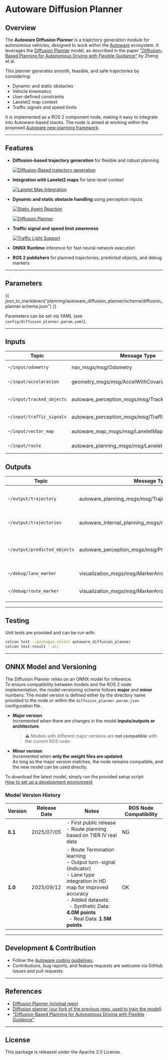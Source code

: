 # Autoware Diffusion Planner

## Overview

The **Autoware Diffusion Planner** is a trajectory generation module for autonomous vehicles, designed to work within the [Autoware](https://autoware.org/) ecosystem. It leverages the [Diffusion Planner](https://github.com/ZhengYinan-AIR/Diffusion-Planner) model, as described in the paper ["Diffusion-Based Planning for Autonomous Driving with Flexible Guidance"](https://arxiv.org/abs/2501.15564) by Zheng et al. <!-- cSpell:ignore Zheng -->

This planner generates smooth, feasible, and safe trajectories by considering:

- Dynamic and static obstacles
- Vehicle kinematics
- User-defined constraints
- Lanelet2 map context
- Traffic signals and speed limits

It is implemented as a ROS 2 component node, making it easy to integrate into Autoware-based stacks. The node is aimed at working within the proposed [Autoware new planning framework](https://github.com/tier4/new_planning_framework).

---

## Features

- **Diffusion-based trajectory generation** for flexible and robust planning

  [![Diffusion-Based trajectory generation](media/diffusion_planner.gif)](media/diffusion_planner.gif)

- **Integration with Lanelet2 maps** for lane-level context

  [![Lanelet Map Integration](media/lanelet_map_integration.png)](media/lanelet_map_integration.png)

- **Dynamic and static obstacle handling** using perception inputs

  [![Static Agent Reaction](media/diffusion_planner_reacts_to_bus.gif)](media/diffusion_planner_reacts_to_bus.gif)

  [![Diffusion Planner](media/reaction_to_other_agents.gif)](media/reaction_to_other_agents.gif)

- **Traffic signal and speed limit awareness**

  [![Traffic Light Support](media/traffic_light_support.gif)](media/traffic_light_support.gif)

- **ONNX Runtime** inference for fast neural network execution
- **ROS 2 publishers** for planned trajectories, predicted objects, and debug markers

---

## Parameters

{{ json_to_markdown("planning/autoware_diffusion_planner/schema/diffusion_planner.schema.json") }}

Parameters can be set via YAML (see `config/diffusion_planner.param.yaml`).

---

## Inputs

| Topic                     | Message Type                                        | Description              |
| ------------------------- | --------------------------------------------------- | ------------------------ |
| `~/input/odometry`        | nav_msgs/msg/Odometry                               | Ego vehicle odometry     |
| `~/input/acceleration`    | geometry_msgs/msg/AccelWithCovarianceStamped        | Ego acceleration         |
| `~/input/tracked_objects` | autoware_perception_msgs/msg/TrackedObjects         | Detected dynamic objects |
| `~/input/traffic_signals` | autoware_perception_msgs/msg/TrafficLightGroupArray | Traffic light states     |
| `~/input/vector_map`      | autoware_map_msgs/msg/LaneletMapBin                 | Lanelet2 map             |
| `~/input/route`           | autoware_planning_msgs/msg/LaneletRoute             | Route information        |

## Outputs

| Topic                        | Message Type                                              | Description                                |
| ---------------------------- | --------------------------------------------------------- | ------------------------------------------ |
| `~/output/trajectory`        | autoware_planning_msgs/msg/Trajectory                     | Planned trajectory for the ego vehicle     |
| `~/output/trajectories`      | autoware_internal_planning_msgs/msg/CandidateTrajectories | Multiple candidate trajectories            |
| `~/output/predicted_objects` | autoware_perception_msgs/msg/PredictedObjects             | Predicted future states of dynamic objects |
| `~/debug/lane_marker`        | visualization_msgs/msg/MarkerArray                        | Lane debug markers                         |
| `~/debug/route_marker`       | visualization_msgs/msg/MarkerArray                        | Route debug markers                        |

---

## Testing

Unit tests are provided and can be run with:

```bash
colcon test --packages-select autoware_diffusion_planner
colcon test-result --all
```

---

## ONNX Model and Versioning

The Diffusion Planner relies on an ONNX model for inference.  
To ensure compatibility between models and the ROS 2 node implementation, the model versioning scheme follows **major** and **minor** numbers:
The model version is defined either by the directory name provided to the node or within the `diffusion_planner.param.json` configuration file.

- **Major version**  
  Incremented when there are changes in the model **inputs/outputs or architecture**.

  > ⚠️ Models with different major versions are **not compatible** with the current ROS node.

- **Minor version**  
  Incremented when **only the weight files are updated**.  
  As long as the major version matches, the node remains compatible, and the new model can be used directly.

To download the latest model, simply run the provided setup script:  
[How to set up a development environment](https://autowarefoundation.github.io/autoware-documentation/main/installation/autoware/source-installation/#how-to-set-up-a-development-environment)

### Model Version History

| Version | Release Date | Notes                                                                                                                                                                                                                                          | ROS Node Compatibility |
| ------- | ------------ | ---------------------------------------------------------------------------------------------------------------------------------------------------------------------------------------------------------------------------------------------- | ---------------------- |
| **0.1** | 2025/07/05   | - First public release<br>- Route planning based on TIER IV real data                                                                                                                                                                          | NG                     |
| **1.0** | 2025/09/12   | - Route Termination learning<br>- Output turn-signal (indicator) <br>- Lane type integration in HD map for improved accuracy<br>- Added datasets:<br>&nbsp;&nbsp;- Synthetic Data: **4.0M points**<br>&nbsp;&nbsp;- Real Data: **1.5M points** | OK                     |

---

## Development & Contribution

- Follow the [Autoware coding guidelines](https://autowarefoundation.github.io/autoware-documentation/main/contributing/).
- Contributions, bug reports, and feature requests are welcome via GitHub issues and pull requests.

---

## References

- [Diffusion Planner (original repo)](https://github.com/ZhengYinan-AIR/Diffusion-Planner)
- [Diffusion planner (our fork of the previous repo, used to train the model)](https://github.com/tier4/Diffusion-Planner)
- ["Diffusion-Based Planning for Autonomous Driving with Flexible Guidance"](https://arxiv.org/abs/2309.00615)

---

## License

This package is released under the Apache 2.0 License.
